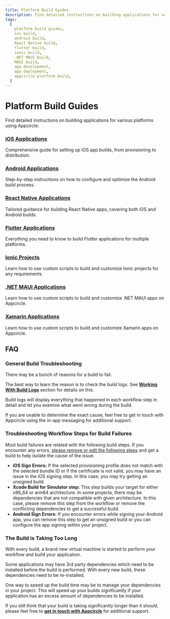```yaml
---
title: Platform Build Guides
description: Find detailed instructions on building applications for various platforms using Appcircle. Learn how to build iOS, Android, React Native, Flutter, and Ionic applications with ease.
tags:
  [
    platform build guides,
    ios build,
    android build,
    React Native build,
    flutter build,
    ionic build,
    .NET MAUI build,
    MAUI build,
    app development,
    app deployment,
    appcircle platform build,
  ]
---
```


# Platform Build Guides

Find detailed instructions on building applications for various platforms using Appcircle:

### [iOS Applications](/build/platform-build-guides/building-ios-applications)

Comprehensive guide for setting up iOS app builds, from provisioning to distribution.

### [Android Applications](/build/platform-build-guides/building-android-applications)

Step-by-step instructions on how to configure and optimize the Android build process.

### [React Native Applications](/build/platform-build-guides/building-react-native-applications)

Tailored guidance for building React Native apps, covering both iOS and Android builds.

### [Flutter Applications](/build/platform-build-guides/building-flutter-applications)

Everything you need to know to build Flutter applications for multiple platforms.

### [Ionic Projects](/build/platform-build-guides/building-ionic-projects-with-custom-scripts)

Learn how to use custom scripts to build and customize Ionic projects for any requirements.

### [.NET MAUI Applications](/build/platform-build-guides/building-dotnet-maui-apps)

Learn how to use custom scripts to build and customize .NET MAUI apps on Appcircle.

### [Xamarin Applications](/build/platform-build-guides/building-xamarin-apps)

Learn how to use custom scripts to build and customize Xamarin apps on Appcircle.

## FAQ

### General Build Troubleshooting

There may be a bunch of reasons for a build to fail.

The best way to learn the reason is to check the build logs. See [**Working With Build Logs**](/build/build-process-management/binary-actions#working-with-build-logs) section for details on this.

Build logs will display everything that happened in each workflow step in detail and let you examine what went wrong during the build.

If you are unable to determine the exact cause, feel free to get in touch with Appcircle using the in-app messaging for additional support.

### Troubleshooting Workflow Steps for Build Failures

Most build failures are related with the following build steps. If you encounter any errors, [please remove or edit the following steps](/workflows) and get a build to help isolate the cause of the issue.

- **iOS Sign Errors:** If the selected provisioning profile does not match with the selected bundle ID or if the certificate is not valid, you may have an issue in the iOS signing step. In this case, you may try getting an unsigned build
- **Xcode Build for Simulator step:** This step builds your target for either x86_64 or arm64 architecture. In some projects, there may be dependencies that are not compatible with given architecture. In this case, please remove this step from the workflow or remove the conflicting dependencies to get a successful build.
- **Android Sign Errors:** If you encounter errors while signing your Android app, you can remove this step to get an unsigned build or you can configure the app signing within your project.

### The Build is Taking Too Long

With every build, a brand new virtual machine is started to perform your workflow and build your application.

Some applications may have 3rd party dependencies which need to be installed before the build is performed. With every new build, these dependencies need to be re-installed.

One way to speed up the build time may be to manage your dependencies in your project. This will speed up your builds significantly if your application has an excess amount of dependencies to be installed.

If you still think that your build is taking significantly longer than it should, please feel free to [**get in touch with Appcircle**](https://appcircle.io/support/) for additional support.

